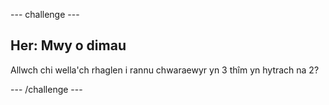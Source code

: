 --- challenge ---

## Her: Mwy o dimau

Allwch chi wella'ch rhaglen i rannu chwaraewyr yn 3 thîm yn hytrach na 2?

--- /challenge ---